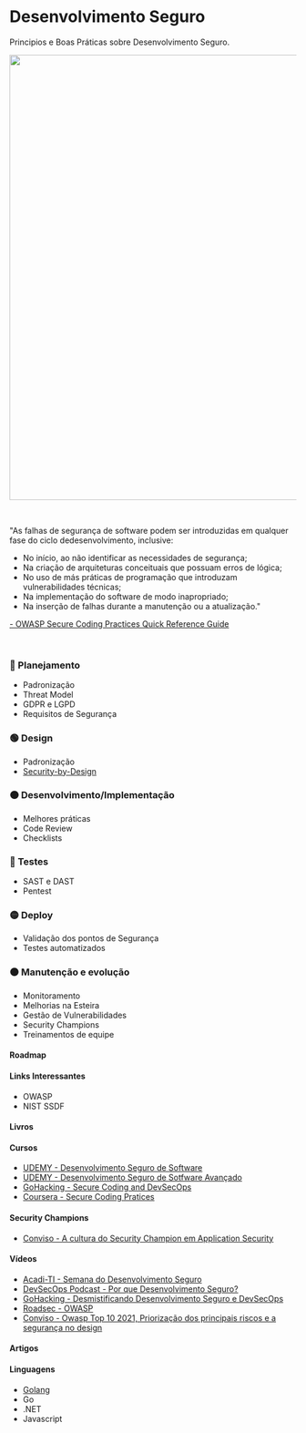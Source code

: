 # Desenvolvimento Seguro
Principios e Boas Práticas sobre Desenvolvimento Seguro. 

<p align="center">  
<img src="https://res.cloudinary.com/hy4kyit2a/f_auto,fl_lossy,q_70/learn/modules/application-security-planning/protect-applications-with-a-secure-development-lifecycle/images/e5e5b7bb90e48733c284c5055cf9bf39_ck-4-iu-960-a-000-j-12-b-14-dzue-69-x.png" width="782"/>

</p>

<br />

 "As   falhas   de   segurança   de   software   podem   ser   introduzidas   em   qualquer   fase   do   ciclo   dedesenvolvimento, inclusive:
 
- No início, ao não identificar as necessidades de segurança;
- Na criação de arquiteturas conceituais que possuam erros de lógica;
- No uso de más práticas de programação que introduzam vulnerabilidades técnicas;
- Na implementação do software de modo inapropriado;
- Na inserção de falhas durante a manutenção ou a atualização."
  
[- OWASP Secure Coding Practices  Quick Reference Guide](https://owasp.org/www-project-secure-coding-practices-quick-reference-guide/migrated_content)


<br />

### :large_blue_circle:  Planejamento

- Padronização 
- Threat Model 
- GDPR e LGPD 
- Requisitos de Segurança
 
### :green_circle:  Design

- Padronização
- [Security-by-Design](https://github.com/wh0isdxk/Security-by-Design)
   
### :orange_circle: Desenvolvimento/Implementação

- Melhores práticas 
- Code Review 
- Checklists 
  
### :red_circle:  Testes

- SAST e DAST 
- Pentest 
  
### :yellow_circle:  Deploy

- Validação dos pontos de Segurança 
- Testes automatizados
  
### :black_circle:  Manutenção e evolução

- Monitoramento 
- Melhorias na Esteira 
- Gestão de Vulnerabilidades 
- Security Champions 
- Treinamentos de equipe 

#### Roadmap 

#### Links Interessantes 
- OWASP 
- NIST SSDF

#### Livros 

#### Cursos 
- [UDEMY - Desenvolvimento Seguro de Software](https://www.udemy.com/course/desenvolvimento-seguro-de-software/)
- [UDEMY - Desenvolvimento Seguro de Sotfware Avançado](https://www.udemy.com/course/desenvolvimento-seguro-de-software-avancado/)
- [GoHacking - Secure Coding and DevSecOps](https://gohacking.com.br/curso/gohacking-secure-coding-and-devsecops)
- [Coursera - Secure Coding Pratices](https://www.coursera.org/specializations/secure-coding-practices)

#### Security Champions 
- [Conviso - A cultura do Security Champion em Application Security](https://www.youtube.com/watch?v=-BRG-6eh2bE)

#### Vídeos 
- [Acadi-TI - Semana do Desenvolvimento Seguro](https://www.youtube.com/watch?v=6Zm5_rcf6EQ)
- [DevSecOps Podcast - Por que Desenvolvimento Seguro?](https://www.youtube.com/watch?v=95K_fDDUSnc)
- [GoHacking - Desmistificando Desenvolvimento Seguro e DevSecOps](https://www.youtube.com/watch?v=oZc0SNpdOaI)
- [Roadsec - OWASP](https://www.youtube.com/watch?v=erwu5LsHJQc)
- [Conviso - Owasp Top 10 2021, Priorização dos principais riscos e a segurança no design](https://www.youtube.com/watch?v=A0K7f0jDphQ)

#### Artigos 

#### Linguagens 

- [Golang](https://github.com/wh0isdxk/DesenvolvimentoSeguro/blob/main/GolangSecurity.md)
- Go 
- .NET 
- Javascript
